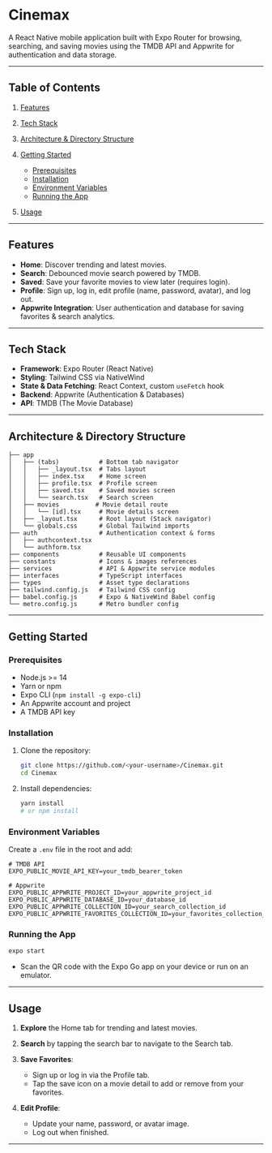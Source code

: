 # **Cinemax**

A React Native mobile application built with Expo Router for browsing, searching, and saving movies using the TMDB API and Appwrite for authentication and data storage.

---

## Table of Contents

1. [Features](#features)
2. [Tech Stack](#tech-stack)
3. [Architecture & Directory Structure](#architecture--directory-structure)
4. [Getting Started](#getting-started)

   * [Prerequisites](#prerequisites)
   * [Installation](#installation)
   * [Environment Variables](#environment-variables)
   * [Running the App](#running-the-app)
5. [Usage](#usage)

---

## Features

* **Home**: Discover trending and latest movies.
* **Search**: Debounced movie search powered by TMDB.
* **Saved**: Save your favorite movies to view later (requires login).
* **Profile**: Sign up, log in, edit profile (name, password, avatar), and log out.
* **Appwrite Integration**: User authentication and database for saving favorites & search analytics.

---

## Tech Stack

* **Framework**: Expo Router (React Native)
* **Styling**: Tailwind CSS via NativeWind
* **State & Data Fetching**: React Context, custom `useFetch` hook
* **Backend**: Appwrite (Authentication & Databases)
* **API**: TMDB (The Movie Database)

---

## Architecture & Directory Structure

```
├── app
│   ├── (tabs)           # Bottom tab navigator
│   │   ├── _layout.tsx  # Tabs layout
│   │   ├── index.tsx    # Home screen
│   │   ├── profile.tsx  # Profile screen
│   │   ├── saved.tsx    # Saved movies screen
│   │   └── search.tsx   # Search screen
│   ├── movies          # Movie detail route
│   │   └── [id].tsx     # Movie details screen
│   ├── _layout.tsx      # Root layout (Stack navigator)
│   └── globals.css      # Global Tailwind imports
├── auth                 # Authentication context & forms
│   ├── authcontext.tsx
│   └── authform.tsx
├── components           # Reusable UI components
├── constants            # Icons & images references
├── services             # API & Appwrite service modules
├── interfaces           # TypeScript interfaces
├── types                # Asset type declarations
├── tailwind.config.js   # Tailwind CSS config
├── babel.config.js      # Expo & NativeWind Babel config
└── metro.config.js      # Metro bundler config
```

---

## Getting Started

### Prerequisites

* Node.js >= 14
* Yarn or npm
* Expo CLI (`npm install -g expo-cli`)
* An Appwrite account and project
* A TMDB API key

### Installation

1. Clone the repository:

   ```bash
   git clone https://github.com/<your-username>/Cinemax.git
   cd Cinemax
   ```
2. Install dependencies:

   ```bash
   yarn install
   # or npm install
   ```

### Environment Variables

Create a `.env` file in the root and add:

```env
# TMDB API
EXPO_PUBLIC_MOVIE_API_KEY=your_tmdb_bearer_token

# Appwrite
EXPO_PUBLIC_APPWRITE_PROJECT_ID=your_appwrite_project_id
EXPO_PUBLIC_APPWRITE_DATABASE_ID=your_database_id
EXPO_PUBLIC_APPWRITE_COLLECTION_ID=your_search_collection_id
EXPO_PUBLIC_APPWRITE_FAVORITES_COLLECTION_ID=your_favorites_collection_id
```

### Running the App

```bash
expo start
```

* Scan the QR code with the Expo Go app on your device or run on an emulator.

---

## Usage

1. **Explore** the Home tab for trending and latest movies.
2. **Search** by tapping the search bar to navigate to the Search tab.
3. **Save Favorites**:

   * Sign up or log in via the Profile tab.
   * Tap the save icon on a movie detail to add or remove from your favorites.
4. **Edit Profile**:

   * Update your name, password, or avatar image.
   * Log out when finished.

---
